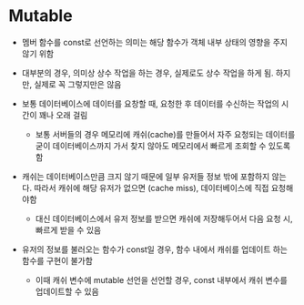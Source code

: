 # Mutable

* 멤버 함수를 const로 선언하는 의미는 해당 함수가 객체 내부 상태의 영향을 주지 않기 위함

* 대부분의 경우, 의미상 상수 작업을 하는 경우, 실제로도 상수 작업을 하게 됨. 하지만, 실제로 꼭 그렇지만은 않음

* 보통 데이터베이스에 데이터를 요창할 때, 요청한 후 데이터를 수신하는 작업의 시간이 꽤나 오래 걸림
    * 보통 서버들의 경우 메모리에 캐쉬(cache)를 만들어서 자주 요청되는 데이터를 굳이 데이터베이스까지 가서 찾지 않아도 메모리에서 빠르게 조회할 수 있도록 함

* 캐쉬는 데이터베이스만큼 크지 않기 때문에 일부 유저들 정보 밖에 포함하지 않는다. 따라서 캐쉬에 해당 유저가 없으면 (cache miss), 데이터베이스에 직접 요청해야함
    * 대신 데이터베이스에서 유저 정보를 받으면 캐쉬에 저장해두어서 다음 요청 시, 빠르게 받을 수 있음

* 유저의 정보를 불러오는 함수가 const일 경우, 함수 내에서 캐쉬를 업데이트 하는 함수를 구현이 불가함
    * 이때 캐쉬 변수에 mutable 선언을 선언할 경우, const 내부에서 캐쉬 변수를 업데이트할 수 있음